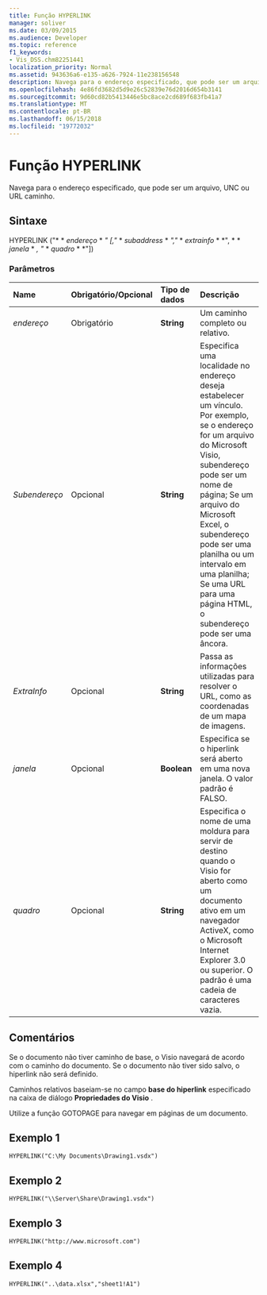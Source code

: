 ```yaml
---
title: Função HYPERLINK
manager: soliver
ms.date: 03/09/2015
ms.audience: Developer
ms.topic: reference
f1_keywords:
- Vis_DSS.chm82251441
localization_priority: Normal
ms.assetid: 943636a6-e135-a626-7924-11e238156548
description: Navega para o endereço especificado, que pode ser um arquivo, UNC ou URL caminho.
ms.openlocfilehash: 4e86fd3682d5d9e26c52839e76d2016d654b3141
ms.sourcegitcommit: 9d60cd82b5413446e5bc8ace2cd689f683fb41a7
ms.translationtype: MT
ms.contentlocale: pt-BR
ms.lasthandoff: 06/15/2018
ms.locfileid: "19772032"
---
```

# <a name="hyperlink-function"></a>Função HYPERLINK

Navega para o endereço especificado, que pode ser um arquivo, UNC ou URL caminho.
  
## <a name="syntax"></a>Sintaxe

HYPERLINK ("* * *endereço* * *" [,"* * *subaddress* * *","* * *extrainfo* * *", * * *janela* * *, "* * *quadro* * *"]) 
  
### <a name="parameters"></a>Parâmetros

|**Name**|**Obrigatório/Opcional**|**Tipo de dados**|**Descrição**|
|:-----|:-----|:-----|:-----|
| _endereço_ <br/> |Obrigatório  <br/> |**String** <br/> |Um caminho completo ou relativo.  <br/> |
| _Subendereço_ <br/> |Opcional  <br/> |**String** <br/> |Especifica uma localidade no endereço deseja estabelecer um vínculo. Por exemplo, se o endereço for um arquivo do Microsoft Visio, subendereço pode ser um nome de página; Se um arquivo do Microsoft Excel, o subendereço pode ser uma planilha ou um intervalo em uma planilha; Se uma URL para uma página HTML, o subendereço pode ser uma âncora.  <br/> |
| _ExtraInfo_ <br/> |Opcional  <br/> |**String** <br/> |Passa as informações utilizadas para resolver o URL, como as coordenadas de um mapa de imagens.  <br/> |
| _janela_ <br/> |Opcional  <br/> |**Boolean** <br/> |Especifica se o hiperlink será aberto em uma nova janela. O valor padrão é FALSO.  <br/> |
| _quadro_ <br/> |Opcional  <br/> |**String** <br/> | Especifica o nome de uma moldura para servir de destino quando o Visio for aberto como um documento ativo em um navegador ActiveX, como o Microsoft Internet Explorer 3.0 ou superior. O padrão é uma cadeia de caracteres vazia.  <br/> |
   
## <a name="remarks"></a>Comentários

Se o documento não tiver caminho de base, o Visio navegará de acordo com o caminho do documento. Se o documento não tiver sido salvo, o hiperlink não será definido. 
  
Caminhos relativos baseiam-se no campo **base do hiperlink** especificado na caixa de diálogo **Propriedades do Visio** . 
  
Utilize a função GOTOPAGE para navegar em páginas de um documento. 
  
## <a name="example-1"></a>Exemplo 1

 `HYPERLINK("C:\My Documents\Drawing1.vsdx")`
  
## <a name="example-2"></a>Exemplo 2

 `HYPERLINK("\\Server\Share\Drawing1.vsdx")`
  
## <a name="example-3"></a>Exemplo 3

 `HYPERLINK("http://www.microsoft.com")`
  
## <a name="example-4"></a>Exemplo 4

 `HYPERLINK("..\data.xlsx","sheet1!A1")`
  

